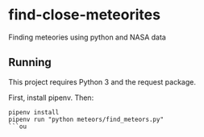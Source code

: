 # find-close-meteorites
Finding meteories using python and NASA data

## Running

This project requires Python 3 and the request package.

First, install pipenv.  Then:
```
pipenv install 
pipenv run "python meteors/find_meteors.py"
```ou